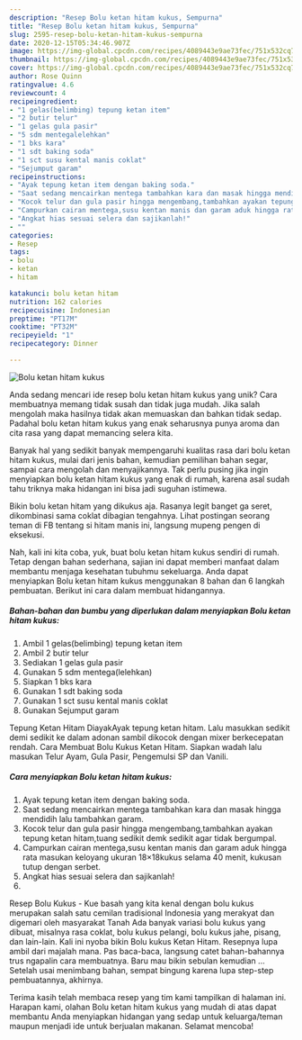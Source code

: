 ```yaml
---
description: "Resep Bolu ketan hitam kukus, Sempurna"
title: "Resep Bolu ketan hitam kukus, Sempurna"
slug: 2595-resep-bolu-ketan-hitam-kukus-sempurna
date: 2020-12-15T05:34:46.907Z
image: https://img-global.cpcdn.com/recipes/4089443e9ae73fec/751x532cq70/bolu-ketan-hitam-kukus-foto-resep-utama.jpg
thumbnail: https://img-global.cpcdn.com/recipes/4089443e9ae73fec/751x532cq70/bolu-ketan-hitam-kukus-foto-resep-utama.jpg
cover: https://img-global.cpcdn.com/recipes/4089443e9ae73fec/751x532cq70/bolu-ketan-hitam-kukus-foto-resep-utama.jpg
author: Rose Quinn
ratingvalue: 4.6
reviewcount: 4
recipeingredient:
- "1 gelas(belimbing) tepung ketan item"
- "2 butir telur"
- "1 gelas gula pasir"
- "5 sdm mentegalelehkan"
- "1 bks kara"
- "1 sdt baking soda"
- "1 sct susu kental manis coklat"
- "Sejumput garam"
recipeinstructions:
- "Ayak tepung ketan item dengan baking soda."
- "Saat sedang mencairkan mentega tambahkan kara dan masak hingga mendidih lalu tambahkan garam."
- "Kocok telur dan gula pasir hingga mengembang,tambahkan ayakan tepung ketan hitam,tuang sedikit demk sedikit agar tidak bergumpal."
- "Campurkan cairan mentega,susu kentan manis dan garam aduk hingga rata masukan keloyang ukuran 18×18kukus selama 40 menit, kukusan tutup dengan serbet."
- "Angkat hias sesuai selera dan sajikanlah!"
- ""
categories:
- Resep
tags:
- bolu
- ketan
- hitam

katakunci: bolu ketan hitam 
nutrition: 162 calories
recipecuisine: Indonesian
preptime: "PT17M"
cooktime: "PT32M"
recipeyield: "1"
recipecategory: Dinner

---
```



![Bolu ketan hitam kukus](https://img-global.cpcdn.com/recipes/4089443e9ae73fec/751x532cq70/bolu-ketan-hitam-kukus-foto-resep-utama.jpg)

Anda sedang mencari ide resep bolu ketan hitam kukus yang unik? Cara membuatnya memang tidak susah dan tidak juga mudah. Jika salah mengolah maka hasilnya tidak akan memuaskan dan bahkan tidak sedap. Padahal bolu ketan hitam kukus yang enak seharusnya punya aroma dan cita rasa yang dapat memancing selera kita.

Banyak hal yang sedikit banyak mempengaruhi kualitas rasa dari bolu ketan hitam kukus, mulai dari jenis bahan, kemudian pemilihan bahan segar, sampai cara mengolah dan menyajikannya. Tak perlu pusing jika ingin menyiapkan bolu ketan hitam kukus yang enak di rumah, karena asal sudah tahu triknya maka hidangan ini bisa jadi suguhan istimewa.

Bikin bolu ketan hitam yang dikukus aja. Rasanya legit banget ga seret, dikombinasi sama coklat dibagian tengahnya. Lihat postingan seorang teman di FB tentang si hitam manis ini, langsung mupeng pengen di eksekusi.


Nah, kali ini kita coba, yuk, buat bolu ketan hitam kukus sendiri di rumah. Tetap dengan bahan sederhana, sajian ini dapat memberi manfaat dalam membantu menjaga kesehatan tubuhmu sekeluarga. Anda dapat menyiapkan Bolu ketan hitam kukus menggunakan 8 bahan dan 6 langkah pembuatan. Berikut ini cara dalam membuat hidangannya.

<!--inarticleads1-->

##### Bahan-bahan dan bumbu yang diperlukan dalam menyiapkan Bolu ketan hitam kukus:

1. Ambil 1 gelas(belimbing) tepung ketan item
1. Ambil 2 butir telur
1. Sediakan 1 gelas gula pasir
1. Gunakan 5 sdm mentega(lelehkan)
1. Siapkan 1 bks kara
1. Gunakan 1 sdt baking soda
1. Gunakan 1 sct susu kental manis coklat
1. Gunakan Sejumput garam


Tepung Ketan Hitam DiayakAyak tepung ketan hitam. Lalu masukkan sedikit demi sedikit ke dalam adonan sambil dikocok dengan mixer berkecepatan rendah. Cara Membuat Bolu Kukus Ketan Hitam. Siapkan wadah lalu masukan Telur Ayam, Gula Pasir, Pengemulsi SP dan Vanili. 

<!--inarticleads2-->

##### Cara menyiapkan Bolu ketan hitam kukus:

1. Ayak tepung ketan item dengan baking soda.
1. Saat sedang mencairkan mentega tambahkan kara dan masak hingga mendidih lalu tambahkan garam.
1. Kocok telur dan gula pasir hingga mengembang,tambahkan ayakan tepung ketan hitam,tuang sedikit demk sedikit agar tidak bergumpal.
1. Campurkan cairan mentega,susu kentan manis dan garam aduk hingga rata masukan keloyang ukuran 18×18kukus selama 40 menit, kukusan tutup dengan serbet.
1. Angkat hias sesuai selera dan sajikanlah!
1. 


Resep Bolu Kukus - Kue basah yang kita kenal dengan bolu kukus merupakan salah satu cemilan tradisional Indonesia yang merakyat dan digemari oleh masyarakat Tanah Ada banyak variasi bolu kukus yang dibuat, misalnya rasa coklat, bolu kukus pelangi, bolu kukus jahe, pisang, dan lain-lain. Kali ini nyoba bikin Bolu kukus Ketan Hitam. Resepnya lupa ambil dari majalah mana. Pas baca-baca, langsung catet bahan-bahannya trus ngapalin cara membuatnya. Baru mau bikin sebulan kemudian … Setelah usai menimbang bahan, sempat bingung karena lupa step-step pembuatannya, akhirnya. 

Terima kasih telah membaca resep yang tim kami tampilkan di halaman ini. Harapan kami, olahan Bolu ketan hitam kukus yang mudah di atas dapat membantu Anda menyiapkan hidangan yang sedap untuk keluarga/teman maupun menjadi ide untuk berjualan makanan. Selamat mencoba!
